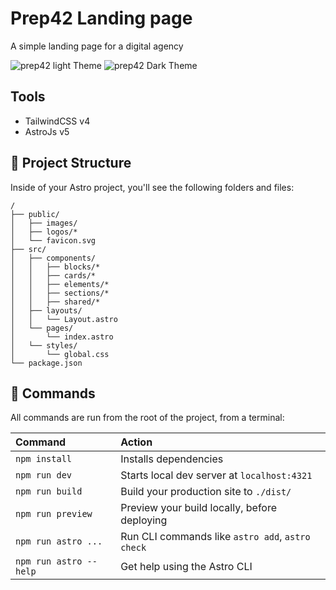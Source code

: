 <h1>Prep42 Landing page</h1>

A simple landing page for a digital agency

![prep42 light Theme](./screens/demoLight.webp)
![prep42 Dark Theme](./screens/demoDark.webp)


## Tools
- TailwindCSS v4
- AstroJs v5


## 🚀 Project Structure

Inside of your Astro project, you'll see the following folders and files:

```
/
├── public/
│   ├── images/
│   ├── logos/*
│   └── favicon.svg
├── src/
│   ├── components/
│   │   ├── blocks/*
│   │   ├── cards/*
│   │   ├── elements/*
│   │   ├── sections/*
│   │   ├── shared/*
│   ├── layouts/
│   │   └── Layout.astro
│   └── pages/
│       └── index.astro
│   └── styles/
│       └── global.css
└── package.json
```


## 🧞 Commands

All commands are run from the root of the project, from a terminal:

| Command                | Action                                           |
| :--------------------- | :----------------------------------------------- |
| `npm install`          | Installs dependencies                            |
| `npm run dev`          | Starts local dev server at `localhost:4321`      |
| `npm run build`        | Build your production site to `./dist/`          |
| `npm run preview`      | Preview your build locally, before deploying     |
| `npm run astro ...`    | Run CLI commands like `astro add`, `astro check` |
| `npm run astro --help` | Get help using the Astro CLI                     |
